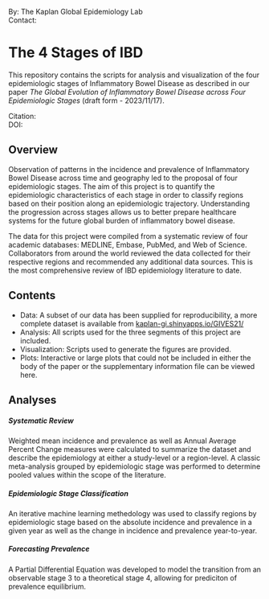 By: The Kaplan Global Epidemiology Lab<br>
Contact:

# The 4 Stages of IBD

This repository contains the scripts for analysis and visualization of the four epidemiologic stages of Inflammatory Bowel Disease as described in our paper *The Global Evolution of Inflammatory Bowel Disease across Four Epidemiologic Stages* (draft form - 2023/11/17).

Citation:<br>
DOI:

## Overview

Observation of patterns in the incidence and prevalence of Inflammatory Bowel Disease across time and geography led to the proposal of four epidemiologic stages. The aim of this project is to quantify the epidemiologic characteristics of each stage in order to classify regions based on their position along an epidemiologic trajectory. Understanding the progression across stages allows us to better prepare healthcare systems for the future global burden of inflammatory bowel disease.

The data for this project were compiled from a systematic review of four academic databases: MEDLINE, Embase, PubMed, and Web of Science. Collaborators from around the world reviewed the data collected for their respective regions and recommended any additional data sources. This is the most comprehensive review of IBD epidemiology literature to date.

## Contents

- Data: A subset of our data has been supplied for reproducibility, a more complete dataset is available from [kaplan-gi.shinyapps.io/GIVES21/](https://kaplan-gi.shinyapps.io/GIVES21/)
- Analysis: All scripts used for the three segments of this project are included. 
- Visualization: Scripts used to generate the figures are provided.
- Plots: Interactive or large plots that could not be included in either the body of the paper or the supplementary information file can be viewed here.

## Analyses

##### Systematic Review

Weighted mean incidence and prevalence as well as Annual Average Percent Change measures were calculated to summarize the dataset and describe the epidemiology at either a study-level or a region-level. A classic meta-analysis grouped by epidemiologic stage was performed to determine pooled values within the scope of the literature.

##### Epidemiologic Stage Classification

An iterative machine learning methedology was used to classify regions by epidemiologic stage based on the absolute incidence and prevalence in a given year as well as the change in incidence and prevalence year-to-year.

##### Forecasting Prevalence

A Partial Differential Equation was developed to model the transition from an observable stage 3 to a theoretical stage 4, allowing for prediciton of prevalence equilibrium.



